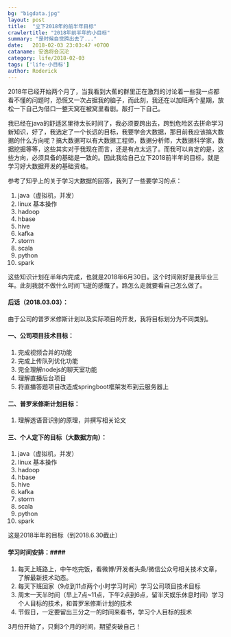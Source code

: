 ```yaml
---
bg: "bigdata.jpg"
layout: post
title:  "立下2018年的前半年目标"
crawlertitle: "2018年前半年的小目标"
summary: "是时候自觉跨出去了..."
date:   2018-02-03 23:03:47 +0700
cataname: 安逸将会沉沦
category: life/2018-02-03
tags: ['life-小目标']
author: Roderick
---
```

2018年已经开始两个月了，当我看到大蕉的群里正在激烈的讨论着一些我一点都看不懂的问题时，恐慌又一次占据我的脑子，而此刻，我还在以加班两个星期，放松一下自己为借口一整天窝在被窝里看剧。敲打一下自己。

我已经在java的舒适区里待太长时间了，我必须要跨出去，跨到危险区去拼命学习新知识，好了，我选定了一个长远的目标，我要学会大数据，那目前我应该搞大数据的什么方向呢？搞大数据可以有大数据工程师，数据分析师，大数据科学家，数据挖掘等等，这些其实对于我现在而言，还是有点太远了。而我可以肯定的是，这些方向，必须具备的基础是一致的。因此我给自己立下2018前半年的目标，就是学习好大数据开发的基础资格。

参考了知乎上的关于学习大数据的回答，我列了一些要学习的点：  
1. java（虚拟机，并发）  
2. linux 基本操作  
3. hadoop  
4. hbase   
5. hive  
6. kafka  
7. storm  
8. scala  
9. python  
10. spark 

这些知识计划在半年内完成，也就是2018年6月30日。这个时间刚好是我毕业三年。此刻我就不做什么时间飞逝的感慨了。路怎么走就要看自己怎么做了。

#### 后话（2018.03.03）： ####  
由于公司的普罗米修斯计划以及实际项目的开发，我将目标划分为不同类别。  

#### 一、公司项目技术目标： ####  
1. 完成视频合并的功能  
2. 完成上传队列优化功能  
3. 完全理解nodejs的聊天室功能  
4. 理解直播后台项目  
5. 将直播答题项目改造成springboot框架发布到云服务器上  

#### 二、普罗米修斯计划目标： ####  
1. 理解透语音识别的原理，并撰写相关论文  

#### 三、个人定下的目标（大数据方向）： ####  
1. java（虚拟机，并发）  
2. linux 基本操作  
3. hadoop  
4. hbase   
5. hive  
6. kafka  
7. storm  
8. scala  
9. python  
10. spark   


这是2018半年的目标（到2018.6.30截止）  
#### 学习时间安排：####   
1. 每天上班路上，中午吃完饭，看微博/开发者头条/微信公众号相关技术文章，了解最新技术动态。  
2. 每天下班回家（9点到11点两个小时学习时间）学习公司项目技术目标  
3. 周末一天半时间（早上7点~11点，下午2点到6点，留半天娱乐休息时间）学习个人目标的技术，和普罗米修斯计划的技术  
4. 节假日，一定要留出三分之一的时间来看书，学习个人目标的技术

3月份开始了，只剩3个月的时间，期望突破自己！